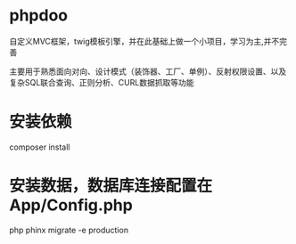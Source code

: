 # phpdoo

自定义MVC框架，twig模板引擎，并在此基础上做一个小项目，学习为主,并不完善

主要用于熟悉面向对向、设计模式（装饰器、工厂、单例）、反射权限设置、以及复杂SQL联合查询、正则分析、CURL数据抓取等功能

# 安装依赖
composer install

# 安装数据，数据库连接配置在App/Config.php
php phinx migrate -e production
